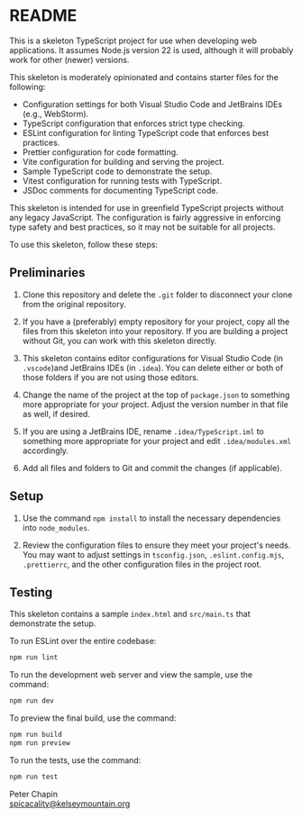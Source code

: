 
README
======

This is a skeleton TypeScript project for use when developing web applications. It assumes
Node.js version 22 is used, although it will probably work for other (newer) versions.

This skeleton is moderately opinionated and contains starter files for the following:

+ Configuration settings for both Visual Studio Code and JetBrains IDEs (e.g., WebStorm).
+ TypeScript configuration that enforces strict type checking.
+ ESLint configuration for linting TypeScript code that enforces best practices.
+ Prettier configuration for code formatting.
+ Vite configuration for building and serving the project.
+ Sample TypeScript code to demonstrate the setup.
+ Vitest configuration for running tests with TypeScript.
+ JSDoc comments for documenting TypeScript code.

This skeleton is intended for use in greenfield TypeScript projects without any legacy
JavaScript. The configuration is fairly aggressive in enforcing type safety and best practices,
so it may not be suitable for all projects.

To use this skeleton, follow these steps:

## Preliminaries

1. Clone this repository and delete the `.git` folder to disconnect your clone from the original
   repository.

2. If you have a (preferably) empty repository for your project, copy all the files from this
   skeleton into your repository. If you are building a project without Git, you can work with
   this skeleton directly.

3. This skeleton contains editor configurations for Visual Studio Code (in `.vscode`)and
   JetBrains IDEs (in `.idea`). You can delete either or both of those folders if you are not
   using those editors.

4. Change the name of the project at the top of `package.json` to something more appropriate for
   your project. Adjust the version number in that file as well, if desired.

5. If you are using a JetBrains IDE, rename `.idea/TypeScript.iml` to something more appropriate
   for your project and edit `.idea/modules.xml` accordingly.

6. Add all files and folders to Git and commit the changes (if applicable).

## Setup

1. Use the command `npm install` to install the necessary dependencies into `node_modules`.

2. Review the configuration files to ensure they meet your project's needs. You may want to
   adjust settings in `tsconfig.json`, `.eslint.config.mjs`, `.prettierrc`, and the other
   configuration files in the project root.

## Testing

This skeleton contains a sample `index.html` and `src/main.ts` that demonstrate the setup.

To run ESLint over the entire codebase:

```bash
npm run lint
```

To run the development web server and view the sample, use the command:

```bash
npm run dev
```

To preview the final build, use the command:

```bash
npm run build
npm run preview
```

To run the tests, use the command:

```bash
npm run test
```

Peter Chapin  
spicacality@kelseymountain.org  
